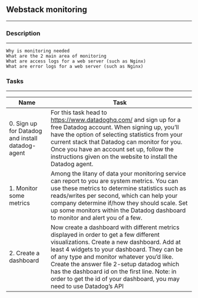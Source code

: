 ## Webstack monitoring
---

### Description
---

    Why is monitoring needed
    What are the 2 main area of monitoring
    What are access logs for a web server (such as Nginx)
    What are error logs for a web server (such as Nginx)

### Tasks
---
Name|Task
---|---
 0. Sign up for Datadog and install datadog-agent|For this task head to https://www.datadoghq.com/ and sign up for a free Datadog account. When signing up, you’ll have the option of selecting statistics from your current stack that Datadog can monitor for you. Once you have an account set up, follow the instructions given on the website to install the Datadog agent.
 1. Monitor some metrics|Among the litany of data your monitoring service can report to you are system metrics. You can use these metrics to determine statistics such as reads/writes per second, which can help your company determine if/how they should scale. Set up some monitors within the Datadog dashboard to monitor and alert you of a few.
 2. Create a dashboard | Now create a dashboard with different metrics displayed in order to get a few different visualizations. Create a new dashboard. Add at least 4 widgets to your dashboard. They can be of any type and monitor whatever you’d like. Create the answer file 2-setup datadog which has the dashboard id on the first line. Note: in order to get the id of your dashboard, you may need to use Datadog’s API
